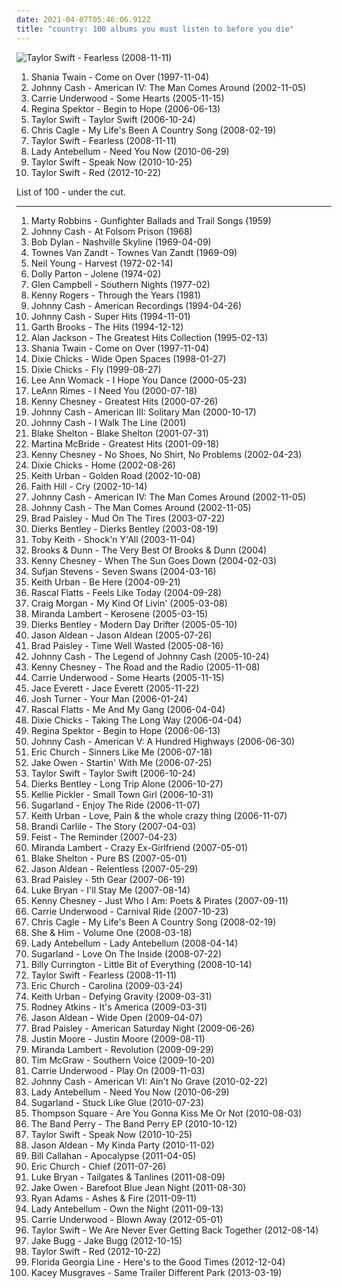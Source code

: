 ```yaml
---
date: 2021-04-07T05:46:06.912Z
title: "country: 100 albums you must listen to before you die"
---
```

![Taylor Swift - Fearless (2008-11-11)](https://img.discogs.com/YZX7t4Ix6JqNxJlqMRpFTi8lDVg=/fit-in/450x600/filters:strip_icc():format(jpeg):mode_rgb():quality(90)/discogs-images/R-15576050-1613367279-2968.jpeg.jpg "Taylor Swift - Fearless (2008-11-11)")
<ol class="albums">
<li data-cover="http://coverartarchive.org/release/9414114a-422b-460d-834d-be1e189bee4f/1120191755-500.jpg" data-tags="shania twain, country" role="button">Shania Twain - Come on Over (1997-11-04)</li>
<li data-cover="http://coverartarchive.org/release/47140ecd-72e3-4ef9-b523-3af3c4e3e9ef/2204544011-500.jpg" data-tags="country" role="button">Johnny Cash - American IV: The Man Comes Around (2002-11-05)</li>
<li data-cover="http://coverartarchive.org/release/a33b9822-9f09-4e19-9d6e-e05af85c727b/5228564975-500.jpg" data-tags="country" role="button">Carrie Underwood - Some Hearts (2005-11-15)</li>
<li data-cover="http://coverartarchive.org/release/7c48653c-8e50-4f8b-91a4-25321c500fed/25262967822-500.jpg" data-tags="female vocalists, indie, singer-songwriter" role="button">Regina Spektor - Begin to Hope (2006-06-13)</li>
<li data-cover="http://coverartarchive.org/release/09689c80-1ecd-463d-b212-ad252cb138c9/8900302560-500.jpg" data-tags="country" role="button">Taylor Swift - Taylor Swift (2006-10-24)</li>
<li data-cover="http://coverartarchive.org/release/12f03d17-6f17-4c50-9756-6f027660a74a/9609457974-500.jpg" data-tags="country, chris cagle" role="button">Chris Cagle - My Life's Been A Country Song (2008-02-19)</li>
<li data-cover="https://img.discogs.com/YZX7t4Ix6JqNxJlqMRpFTi8lDVg=/fit-in/450x600/filters:strip_icc():format(jpeg):mode_rgb():quality(90)/discogs-images/R-15576050-1613367279-2968.jpeg.jpg" data-tags="country" role="button">Taylor Swift - Fearless (2008-11-11)</li>
<li data-cover="https://img.discogs.com/n57UBeTOXTMdmtzPnYbayghIguI=/fit-in/600x605/filters:strip_icc():format(jpeg):mode_rgb():quality(90)/discogs-images/R-2122525-1266174670.jpeg.jpg" data-tags="country" role="button">Lady Antebellum - Need You Now (2010-06-29)</li>
<li data-cover="https://img.discogs.com/3yy887BvfPEfE5k3RHSh3QoJmsc=/fit-in/600x600/filters:strip_icc():format(jpeg):mode_rgb():quality(90)/discogs-images/R-11763442-1521967500-3255.jpeg.jpg" data-tags="country" role="button">Taylor Swift - Speak Now (2010-10-25)</li>
<li data-cover="http://coverartarchive.org/release/90d96ad7-ca44-41f2-bc47-cbc9c762be3b/2432027661-500.jpg" data-tags="pop, country" role="button">Taylor Swift - Red (2012-10-22)</li>
</ol>
List of 100 - under the cut.
<!-- more -->

_________________

<ol class="albums">
<li data-cover="https://img.discogs.com/EGOkGRsgmL_vDdsk47QKCe1RcUE=/fit-in/600x606/filters:strip_icc():format(jpeg):mode_rgb():quality(90)/discogs-images/R-17519131-1613914397-8183.jpeg.jpg" data-tags="western, country" role="button">
Marty Robbins - Gunfighter Ballads and Trail Songs (1959)
</li>
<li data-cover="http://coverartarchive.org/release/45647913-b279-4118-8ff4-ae3420437c66/17873579445-500.jpg" data-tags="country" role="button">
Johnny Cash - At Folsom Prison (1968)
</li>
<li data-cover="https://img.discogs.com/KOr_SXhbsBIbniOjBMA6zRIHPpw=/fit-in/600x606/filters:strip_icc():format(jpeg):mode_rgb():quality(90)/discogs-images/R-3886888-1608796388-7219.jpeg.jpg" data-tags="country, 60s" role="button">
Bob Dylan - Nashville Skyline (1969-04-09)
</li>
<li data-cover="https://img.discogs.com/nqLPEdhe3mrLmQyQsqcKs-jv3Ts=/fit-in/600x598/filters:strip_icc():format(jpeg):mode_rgb():quality(90)/discogs-images/R-2743145-1542462946-3638.jpeg.jpg" data-tags="singer-songwriter, country" role="button">
Townes Van Zandt - Townes Van Zandt (1969-09)
</li>
<li data-cover="http://coverartarchive.org/release/b028a5c0-7b62-4276-adb4-edb05777ccbf/8501416799-500.jpg" data-tags="classic rock, folk, 70s" role="button">
Neil Young - Harvest (1972-02-14)
</li>
<li data-cover="https://img.discogs.com/OIYjdyFp4GY1vGliJoB2aBvUYl4=/fit-in/336x336/filters:strip_icc():format(jpeg):mode_rgb():quality(90)/discogs-images/R-3433836-1356592695-9621.jpeg.jpg" data-tags="country" role="button">
Dolly Parton - Jolene (1974-02)
</li>
<li data-cover="http://coverartarchive.org/release/834a05ec-4bbc-4276-b797-2ccdf625d648/7331581825-500.jpg" data-tags="country, country pop, contemporary christian, u2, misc, bono, ccm, urban cowboy, pentecostal, the edge, jesus had a penis, dake-bonoist, dake, dake-bonoism, confucius had a penis, listen to u2, dake-bonoistic doctrine, conforms to dake-bonoistic doctrine, moist butt kittens, they always conform to dake-bonoistic doctrine, finis jennings dake, dake-bono, contemporary muslim" role="button">
Glen Campbell - Southern Nights (1977-02)
</li>
<li data-cover="https://img.discogs.com/F9_czMpsEdGEBZEwBJWUFF9T1HQ=/fit-in/599x603/filters:strip_icc():format(jpeg):mode_rgb():quality(90)/discogs-images/R-2842963-1303580296.jpeg.jpg" data-tags="country" role="button">
Kenny Rogers - Through the Years (1981)
</li>
<li data-cover="http://coverartarchive.org/release/0a15e987-c9c6-44c6-ab39-b89931e0a5d5/27120797067-500.jpg" data-tags="country" role="button">
Johnny Cash - American Recordings (1994-04-26)
</li>
<li data-cover="http://coverartarchive.org/release/cb341cd6-931c-4ee1-bccf-ca68ef3c8a9f/13709634566-500.jpg" data-tags="country" role="button">
Johnny Cash - Super Hits (1994-11-01)
</li>
<li data-cover="https://img.discogs.com/yeAJknSUVk5kfG5pYyO2rjrCxec=/fit-in/475x465/filters:strip_icc():format(jpeg):mode_rgb():quality(90)/discogs-images/R-7238534-1436879650-7431.jpeg.jpg" data-tags="country" role="button">
Garth Brooks - The Hits (1994-12-12)
</li>
<li data-cover="http://coverartarchive.org/release/7f42fed6-0920-4248-ac09-4db3295db4d7/8597847767-500.jpg" data-tags="country" role="button">
Alan Jackson - The Greatest Hits Collection (1995-02-13)
</li>
<li data-cover="http://coverartarchive.org/release/9414114a-422b-460d-834d-be1e189bee4f/1120191755-500.jpg" data-tags="shania twain, country" role="button">
Shania Twain - Come on Over (1997-11-04)
</li>
<li data-cover="http://coverartarchive.org/release/dc20ab32-ff95-3621-bdaf-92b90e826ee1/6201935684-500.jpg" data-tags="country" role="button">
Dixie Chicks - Wide Open Spaces (1998-01-27)
</li>
<li data-cover="http://coverartarchive.org/release/c464169f-eec9-3406-9690-5e5667ec091d/6201889696-500.jpg" data-tags="country" role="button">
Dixie Chicks - Fly (1999-08-27)
</li>
<li data-cover="https://img.discogs.com/8d8f8f69c0b35de09d8b8b063a3d2cd54dd9e234/images/spacer.gif" data-tags="country, lee ann womack" role="button">
Lee Ann Womack - I Hope You Dance (2000-05-23)
</li>
<li data-cover="https://img.discogs.com/CJBawkp72q9x0_ukU20o_DMVRfk=/fit-in/600x933/filters:strip_icc():format(jpeg):mode_rgb():quality(90)/discogs-images/R-5929530-1533828869-1223.jpeg.jpg" data-tags="country" role="button">
LeAnn Rimes - I Need You (2000-07-18)
</li>
<li data-cover="http://coverartarchive.org/release/816a606d-2f9f-41bf-ba9f-5dd6078b5d98/14960259719-500.jpg" data-tags="country" role="button">
Kenny Chesney - Greatest Hits (2000-07-26)
</li>
<li data-cover="http://coverartarchive.org/release/2e40496a-7ed6-396b-ad9f-cf356f0f728e/22192705953-500.jpg" data-tags="country" role="button">
Johnny Cash - American III: Solitary Man (2000-10-17)
</li>
<li data-cover="https://img.discogs.com/cSCVrUbcX48zwzhULaQTSSVfa1M=/fit-in/600x600/filters:strip_icc():format(jpeg):mode_rgb():quality(90)/discogs-images/R-3383244-1440352343-6027.jpeg.jpg" data-tags="country" role="button">
Johnny Cash - I Walk The Line (2001)
</li>
<li data-cover="http://coverartarchive.org/release/0a673cad-d296-4eae-9cc5-0c95aba1c6bd/15390139795-500.jpg" data-tags="country, blake shelton" role="button">
Blake Shelton - Blake Shelton (2001-07-31)
</li>
<li data-cover="https://img.discogs.com/Dr6CQPc1uoAqHC0JNTN5gOkLpQs=/fit-in/250x249/filters:strip_icc():format(jpeg):mode_rgb():quality(90)/discogs-images/R-5624160-1398277601-4017.jpeg.jpg" data-tags="country" role="button">
Martina McBride - Greatest Hits (2001-09-18)
</li>
<li data-cover="http://coverartarchive.org/release/4713c444-64da-49d6-bfca-9218663b683a/15048660840-500.jpg" data-tags="kenny chesney, country" role="button">
Kenny Chesney - No Shoes, No Shirt, No Problems (2002-04-23)
</li>
<li data-cover="http://coverartarchive.org/release/d65493ed-9fae-3381-b57d-8e50596c72cd/14014357566-500.jpg" data-tags="country" role="button">
Dixie Chicks - Home (2002-08-26)
</li>
<li data-cover="http://coverartarchive.org/release/23e97699-2bee-4456-8bfe-61306ac41b11/22072482935-500.jpg" data-tags="country" role="button">
Keith Urban - Golden Road (2002-10-08)
</li>
<li data-cover="http://coverartarchive.org/release/b4559308-a761-3279-8243-35952f3aeb7a/19438296770-500.jpg" data-tags="country" role="button">
Faith Hill - Cry (2002-10-14)
</li>
<li data-cover="http://coverartarchive.org/release/47140ecd-72e3-4ef9-b523-3af3c4e3e9ef/2204544011-500.jpg" data-tags="country" role="button">
Johnny Cash - American IV: The Man Comes Around (2002-11-05)
</li>
<li data-cover="http://coverartarchive.org/release/6d217fbd-28fc-4f4b-86c2-cdb9e45563f9/11145293722-500.jpg" data-tags="country" role="button">
Johnny Cash - The Man Comes Around (2002-11-05)
</li>
<li data-cover="http://coverartarchive.org/release/de1fbef7-d6cb-4e87-bb8d-5fb084b8b58b/9462009369-500.jpg" data-tags="country" role="button">
Brad Paisley - Mud On The Tires (2003-07-22)
</li>
<li data-cover="http://coverartarchive.org/release/ae27b65a-ffc5-4c52-af0f-82bb221bdd54/4259120205-500.jpg" data-tags="country, dierks bentley" role="button">
Dierks Bentley - Dierks Bentley (2003-08-19)
</li>
<li data-cover="http://coverartarchive.org/release/99dccf04-5813-493a-9277-ec4df7b0ef09/13886519569-500.jpg" data-tags="country, toby keith" role="button">
Toby Keith - Shock'n Y'All (2003-11-04)
</li>
<li data-cover="https://img.discogs.com/ACl50wEmKJu62CgoDUeG9wR3M-4=/fit-in/500x500/filters:strip_icc():format(jpeg):mode_rgb():quality(90)/discogs-images/R-14212305-1569958149-3956.jpeg.jpg" data-tags="country" role="button">
Brooks & Dunn - The Very Best Of Brooks & Dunn (2004)
</li>
<li data-cover="http://coverartarchive.org/release/3a71ae89-00c5-442b-805b-1485e35bf405/3682341498-500.jpg" data-tags="country" role="button">
Kenny Chesney - When The Sun Goes Down (2004-02-03)
</li>
<li data-cover="https://img.discogs.com/cLGH9C3mTzh3gokSetiDABdYOI0=/fit-in/600x600/filters:strip_icc():format(jpeg):mode_rgb():quality(90)/discogs-images/R-678085-1301009745.jpeg.jpg" data-tags="indie, folk" role="button">
Sufjan Stevens - Seven Swans (2004-03-16)
</li>
<li data-cover="http://coverartarchive.org/release/99bfcd40-b086-41f7-83d7-786fbbb3c99b/26696949744-500.jpg" data-tags="country" role="button">
Keith Urban - Be Here (2004-09-21)
</li>
<li data-cover="http://coverartarchive.org/release/dbf71192-ea2e-4ae5-92b7-84da57abb0d2/28772002409-500.jpg" data-tags="country" role="button">
Rascal Flatts - Feels Like Today (2004-09-28)
</li>
<li data-cover="http://coverartarchive.org/release/abab6ac7-3f02-4715-8394-2381260828b5/21565017025-500.jpg" data-tags="country" role="button">
Craig Morgan - My Kind Of Livin' (2005-03-08)
</li>
<li data-cover="http://coverartarchive.org/release/aae883ce-905d-4b1b-8440-037e4102bf7a/10037462392-500.jpg" data-tags="country" role="button">
Miranda Lambert - Kerosene (2005-03-15)
</li>
<li data-cover="http://coverartarchive.org/release/67747899-e291-49f7-bf83-d88854230386/4259252736-500.jpg" data-tags="country" role="button">
Dierks Bentley - Modern Day Drifter (2005-05-10)
</li>
<li data-cover="http://coverartarchive.org/release/4dec3817-f24f-4679-affd-9151761f59c2/6895436559-500.jpg" data-tags="country" role="button">
Jason Aldean - Jason Aldean (2005-07-26)
</li>
<li data-cover="http://coverartarchive.org/release/9d2355d2-963b-3bd8-8883-9b1dc8a08da8/21851390075-500.jpg" data-tags="country" role="button">
Brad Paisley - Time Well Wasted (2005-08-16)
</li>
<li data-cover="http://coverartarchive.org/release/b1bad411-da3c-466c-be2e-eb55561e6d06/9538822252-500.jpg" data-tags="country" role="button">
Johnny Cash - The Legend of Johnny Cash (2005-10-24)
</li>
<li data-cover="http://coverartarchive.org/release/1d82c0ba-93bf-4b14-9110-12f64b8b435c/14023452876-500.jpg" data-tags="country, male country, kenny chesney - the road and the radio" role="button">
Kenny Chesney - The Road and the Radio (2005-11-08)
</li>
<li data-cover="http://coverartarchive.org/release/a33b9822-9f09-4e19-9d6e-e05af85c727b/5228564975-500.jpg" data-tags="country" role="button">
Carrie Underwood - Some Hearts (2005-11-15)
</li>
<li data-cover="http://coverartarchive.org/release/5ec29d87-ad4b-48ab-98b5-13ff6cffdc5c/10717310269-500.jpg" data-tags="country, male vocalists, country music" role="button">
Jace Everett - Jace Everett (2005-11-22)
</li>
<li data-cover="http://coverartarchive.org/release/27fe6e70-7d18-460f-a20e-ff734cbe42ea/12740151338-500.jpg" data-tags="country" role="button">
Josh Turner - Your Man (2006-01-24)
</li>
<li data-cover="http://coverartarchive.org/release/d2123a74-3d19-4ffa-a0f0-7deb9a5677da/19388392463-500.jpg" data-tags="country" role="button">
Rascal Flatts - Me And My Gang (2006-04-04)
</li>
<li data-cover="https://img.discogs.com/2MfJRC5yKH9FNQ9UwIF1dY3s3bg=/fit-in/600x596/filters:strip_icc():format(jpeg):mode_rgb():quality(90)/discogs-images/R-695422-1495798257-4186.jpeg.jpg" data-tags="country" role="button">
Dixie Chicks - Taking The Long Way (2006-04-04)
</li>
<li data-cover="http://coverartarchive.org/release/7c48653c-8e50-4f8b-91a4-25321c500fed/25262967822-500.jpg" data-tags="female vocalists, indie, singer-songwriter" role="button">
Regina Spektor - Begin to Hope (2006-06-13)
</li>
<li data-cover="http://coverartarchive.org/release/13e97c66-9a99-41e7-bf5e-5158ab66c5c5/18264795092-500.jpg" data-tags="country" role="button">
Johnny Cash - American V: A Hundred Highways (2006-06-30)
</li>
<li data-cover="http://coverartarchive.org/release/90f54514-f789-4835-b3e0-d1f14e9e766e/3820440959-500.jpg" data-tags="country" role="button">
Eric Church - Sinners Like Me (2006-07-18)
</li>
<li data-cover="http://coverartarchive.org/release/3ce32608-03ef-44b5-b1e5-029af513c6e3/25884634709-500.jpg" data-tags="country" role="button">
Jake Owen - Startin' With Me (2006-07-25)
</li>
<li data-cover="http://coverartarchive.org/release/09689c80-1ecd-463d-b212-ad252cb138c9/8900302560-500.jpg" data-tags="country" role="button">
Taylor Swift - Taylor Swift (2006-10-24)
</li>
<li data-cover="http://coverartarchive.org/release/1cb5050e-7877-47af-8453-f2f1df20fb99/28732046169-500.jpg" data-tags="country" role="button">
Dierks Bentley - Long Trip Alone (2006-10-27)
</li>
<li data-cover="http://coverartarchive.org/release/b75d84c9-0c2a-4f3e-80e3-8c385efd63c0/25970432695-500.jpg" data-tags="country" role="button">
Kellie Pickler - Small Town Girl (2006-10-31)
</li>
<li data-cover="http://coverartarchive.org/release/349fd9ea-ff9f-4b0d-8f72-733159ed54ae/10196021544-500.jpg" data-tags="country, sugarland" role="button">
Sugarland - Enjoy The Ride (2006-11-07)
</li>
<li data-cover="https://img.discogs.com/cbWRBO7bQYZ29szzE21aUJO2Nko=/fit-in/596x597/filters:strip_icc():format(jpeg):mode_rgb():quality(90)/discogs-images/R-877510-1304419569.jpeg.jpg" data-tags="country" role="button">
Keith Urban - Love, Pain & the whole crazy thing (2006-11-07)
</li>
<li data-cover="http://coverartarchive.org/release/019438e9-9ab2-444f-b31a-cb87e48a372a/22983477967-500.jpg" data-tags="female vocalists, brandi carlile, singer-songwriter, start to finish albums" role="button">
Brandi Carlile - The Story (2007-04-03)
</li>
<li data-cover="http://coverartarchive.org/release/805d6908-afee-3a49-b6e0-e9ca5ce6a452/16767229098-500.jpg" data-tags="indie, female vocalists, indie pop, female vocalist, pop, alternative, indie rock" role="button">
Feist - The Reminder (2007-04-23)
</li>
<li data-cover="http://coverartarchive.org/release/69f898f9-3fe4-4111-ad11-81fccf55df8e/5791775997-500.jpg" data-tags="country" role="button">
Miranda Lambert - Crazy Ex-Girlfriend (2007-05-01)
</li>
<li data-cover="http://coverartarchive.org/release/53c4847b-c398-4b45-bd9b-06ab0f70036e/9461802456-500.jpg" data-tags="country" role="button">
Blake Shelton - Pure BS (2007-05-01)
</li>
<li data-cover="http://coverartarchive.org/release/5d1ceab3-3585-4dad-800e-d6e8d9debb36/14971620853-500.jpg" data-tags="country, jason aldean" role="button">
Jason Aldean - Relentless (2007-05-29)
</li>
<li data-cover="http://coverartarchive.org/release/244fcc6f-2054-4717-89ff-1b602914cc9e/11160160955-500.jpg" data-tags="country" role="button">
Brad Paisley - 5th Gear (2007-06-19)
</li>
<li data-cover="http://coverartarchive.org/release/47330b34-5a07-4b32-8d1d-0def5938cd1e/19658481344-500.jpg" data-tags="country, luke bryan" role="button">
Luke Bryan - I'll Stay Me (2007-08-14)
</li>
<li data-cover="http://coverartarchive.org/release/9e7e6650-c2fb-421d-8b91-d6265f4faad6/15048760653-500.jpg" data-tags="country, kenny chesney" role="button">
Kenny Chesney - Just Who I Am: Poets & Pirates (2007-09-11)
</li>
<li data-cover="http://coverartarchive.org/release/1ae35324-42a2-4cd8-880e-9d810ef964b2/6121102106-500.jpg" data-tags="country" role="button">
Carrie Underwood - Carnival Ride (2007-10-23)
</li>
<li data-cover="http://coverartarchive.org/release/12f03d17-6f17-4c50-9756-6f027660a74a/9609457974-500.jpg" data-tags="country, chris cagle" role="button">
Chris Cagle - My Life's Been A Country Song (2008-02-19)
</li>
<li data-cover="http://coverartarchive.org/release/ee79e860-68e7-46ad-bebb-8a003a1dc7a4/4804280407-500.jpg" data-tags="indie" role="button">
She & Him - Volume One (2008-03-18)
</li>
<li data-cover="https://img.discogs.com/mGtBDdGI6PDAsWNKqLhUEMnL1us=/fit-in/600x592/filters:strip_icc():format(jpeg):mode_rgb():quality(90)/discogs-images/R-2915022-1584729492-1993.jpeg.jpg" data-tags="country" role="button">
Lady Antebellum - Lady Antebellum (2008-04-14)
</li>
<li data-cover="http://coverartarchive.org/release/705ba981-d00e-4ad0-ac65-e78375b51c7e/11573283421-500.jpg" data-tags="country" role="button">
Sugarland - Love On The Inside (2008-07-22)
</li>
<li data-cover="http://coverartarchive.org/release/534e9083-38f1-4757-bb37-5fea976c8c19/12534620694-500.jpg" data-tags="country" role="button">
Billy Currington - Little Bit of Everything (2008-10-14)
</li>
<li data-cover="https://img.discogs.com/YZX7t4Ix6JqNxJlqMRpFTi8lDVg=/fit-in/450x600/filters:strip_icc():format(jpeg):mode_rgb():quality(90)/discogs-images/R-15576050-1613367279-2968.jpeg.jpg" data-tags="country" role="button">
Taylor Swift - Fearless (2008-11-11)
</li>
<li data-cover="http://coverartarchive.org/release/4eb37ed2-0ada-4f38-926b-b7aee740220d/3743132785-500.jpg" data-tags="country" role="button">
Eric Church - Carolina (2009-03-24)
</li>
<li data-cover="http://coverartarchive.org/release/afd85101-c717-4d44-97ce-c533da9cc377/14920368979-500.jpg" data-tags="country" role="button">
Keith Urban - Defying Gravity (2009-03-31)
</li>
<li data-cover="http://coverartarchive.org/release/17313ca7-d200-4f04-993a-eaec731083b0/23737640405-500.jpg" data-tags="country" role="button">
Rodney Atkins - It's America (2009-03-31)
</li>
<li data-cover="http://coverartarchive.org/release/8953f25b-6c3e-413e-b286-a66a58c468ca/14919707035-500.jpg" data-tags="country" role="button">
Jason Aldean - Wide Open (2009-04-07)
</li>
<li data-cover="http://coverartarchive.org/release/416255db-6f4d-3541-9852-58d3664b4737/890297806-500.jpg" data-tags="country" role="button">
Brad Paisley - American Saturday Night (2009-06-26)
</li>
<li data-cover="http://coverartarchive.org/release/c8b7e81c-cf6c-4cf5-bfed-71cece74d463/14961784503-500.jpg" data-tags="country" role="button">
Justin Moore - Justin Moore (2009-08-11)
</li>
<li data-cover="http://coverartarchive.org/release/875fafae-b1db-47c2-97e5-74d3783a02a6/8022941540-500.jpg" data-tags="country" role="button">
Miranda Lambert - Revolution (2009-09-29)
</li>
<li data-cover="http://coverartarchive.org/release/d1bd5b2f-5194-4699-829d-f85233dce530/10144258124-500.jpg" data-tags="country" role="button">
Tim McGraw - Southern Voice (2009-10-20)
</li>
<li data-cover="http://coverartarchive.org/release/0b7b7553-1492-49f4-b8bc-3fb482fe4ab2/7911228592-500.jpg" data-tags="country" role="button">
Carrie Underwood - Play On (2009-11-03)
</li>
<li data-cover="http://coverartarchive.org/release/15657b2a-8635-37e1-981d-12ec8c852ca3/18264758290-500.jpg" data-tags="country" role="button">
Johnny Cash - American VI: Ain't No Grave (2010-02-22)
</li>
<li data-cover="https://img.discogs.com/n57UBeTOXTMdmtzPnYbayghIguI=/fit-in/600x605/filters:strip_icc():format(jpeg):mode_rgb():quality(90)/discogs-images/R-2122525-1266174670.jpeg.jpg" data-tags="country" role="button">
Lady Antebellum - Need You Now (2010-06-29)
</li>
<li data-cover="http://coverartarchive.org/release/33df508c-d3d1-4103-857d-4d146d1efe8d/2865859583-500.jpg" data-tags="country, sugarland" role="button">
Sugarland - Stuck Like Glue (2010-07-23)
</li>
<li data-cover="https://img.discogs.com/zteNv1tVpnVVFCc4ntfol1GJVrE=/fit-in/600x600/filters:strip_icc():format(jpeg):mode_rgb():quality(90)/discogs-images/R-10287477-1494698642-4142.jpeg.jpg" data-tags="country, awesome song" role="button">
Thompson Square - Are You Gonna Kiss Me Or Not (2010-08-03)
</li>
<li data-cover="http://coverartarchive.org/release/2be90de4-791d-4799-b70e-0f0891fd4871/10220409119-500.jpg" data-tags="country, female vocalists" role="button">
The Band Perry - The Band Perry EP (2010-10-12)
</li>
<li data-cover="https://img.discogs.com/3yy887BvfPEfE5k3RHSh3QoJmsc=/fit-in/600x600/filters:strip_icc():format(jpeg):mode_rgb():quality(90)/discogs-images/R-11763442-1521967500-3255.jpeg.jpg" data-tags="country" role="button">
Taylor Swift - Speak Now (2010-10-25)
</li>
<li data-cover="http://coverartarchive.org/release/91b48d70-bce1-4806-880c-a2b1488ac877/2663859177-500.jpg" data-tags="country, country rock" role="button">
Jason Aldean - My Kinda Party (2010-11-02)
</li>
<li data-cover="http://coverartarchive.org/release/cfeefd88-295a-40b5-8d98-f1c120baffa8/13276903097-500.jpg" data-tags="country, folk, and the punk in me, and the monk in me, blue covers, music meant to be heard, pitchfork top 50 albums of 2011" role="button">
Bill Callahan - Apocalypse (2011-04-05)
</li>
<li data-cover="http://coverartarchive.org/release/114dc1d5-a25d-4893-abaa-a405282128c2/4155273043-500.jpg" data-tags="country" role="button">
Eric Church - Chief (2011-07-26)
</li>
<li data-cover="http://coverartarchive.org/release/c1647ae7-993c-4b98-83bd-36b1003342b1/3499102791-500.jpg" data-tags="country" role="button">
Luke Bryan - Tailgates & Tanlines (2011-08-09)
</li>
<li data-cover="http://coverartarchive.org/release/86361ce7-5796-45fa-bfc8-12466eca97f9/14557626300-500.jpg" data-tags="country" role="button">
Jake Owen - Barefoot Blue Jean Night (2011-08-30)
</li>
<li data-cover="http://coverartarchive.org/release/513486c0-cbc3-4c88-a056-08ec7c5e41c0/15459840968-500.jpg" data-tags="americana, alt-country, ryan adams" role="button">
Ryan Adams - Ashes & Fire (2011-09-11)
</li>
<li data-cover="https://img.discogs.com/-AaM238cQ-tI0TXoRWXfVNZhdHw=/fit-in/300x265/filters:strip_icc():format(jpeg):mode_rgb():quality(90)/discogs-images/R-9519370-1484442560-7043.jpeg.jpg" data-tags="country" role="button">
Lady Antebellum - Own the Night (2011-09-13)
</li>
<li data-cover="https://img.discogs.com/wChLj95dyM62qYlsECzUPmYPK0o=/fit-in/600x600/filters:strip_icc():format(jpeg):mode_rgb():quality(90)/discogs-images/R-3575808-1335954973.jpeg.jpg" data-tags="country, country pop" role="button">
Carrie Underwood - Blown Away (2012-05-01)
</li>
<li data-cover="http://coverartarchive.org/release/e213175f-dfcb-42a8-986f-3452c44214c2/1803109213-500.jpg" data-tags="taylor swift" role="button">
Taylor Swift - We Are Never Ever Getting Back Together (2012-08-14)
</li>
<li data-cover="http://coverartarchive.org/release/89585afb-b491-4a3b-9150-fc9c1a7f38de/3936295706-500.jpg" data-tags="indie" role="button">
Jake Bugg - Jake Bugg (2012-10-15)
</li>
<li data-cover="http://coverartarchive.org/release/90d96ad7-ca44-41f2-bc47-cbc9c762be3b/2432027661-500.jpg" data-tags="pop, country" role="button">
Taylor Swift - Red (2012-10-22)
</li>
<li data-cover="http://coverartarchive.org/release/b9d2628e-5ab4-4dad-b587-46baee46317d/4308942357-500.jpg" data-tags="country, kkk country, racist country" role="button">
Florida Georgia Line - Here's to the Good Times (2012-12-04)
</li>
<li data-cover="http://coverartarchive.org/release/024abf44-0f50-4369-bcd6-ea7017d40474/14533802813-500.jpg" data-tags="country" role="button">
Kacey Musgraves - Same Trailer Different Park (2013-03-19)
</li>
</ol>